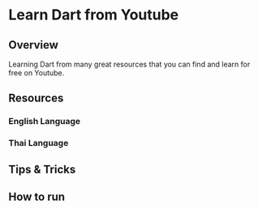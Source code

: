 # Learn Dart from Youtube

## Overview

Learning Dart from many great resources that you can find and learn for free on Youtube.

## Resources

### English Language

### Thai Language

## Tips & Tricks

## How to run
